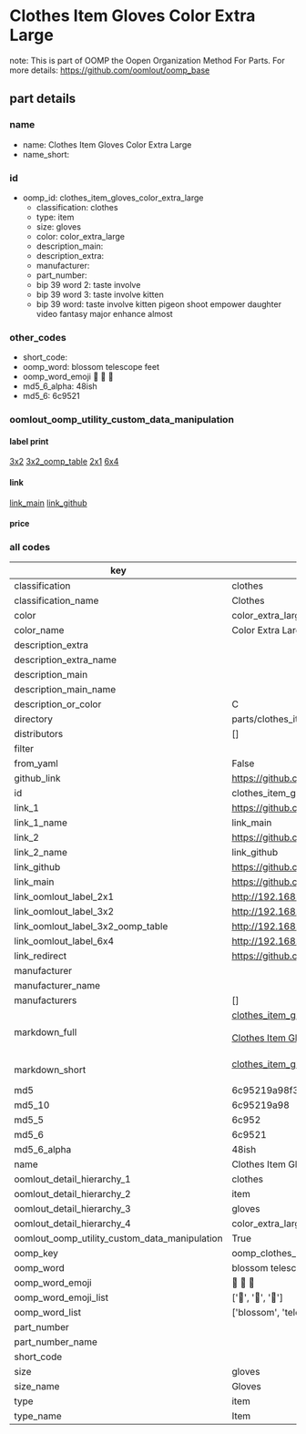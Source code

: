 # Clothes Item Gloves Color Extra Large  

note: This is part of OOMP the Oopen Organization Method For Parts. For more details: https://github.com/oomlout/oomp_base

##  part details
  







### name
* name: Clothes Item Gloves Color Extra Large
* name_short: 
### id
* oomp_id: clothes_item_gloves_color_extra_large
  * classification: clothes
  * type: item
  * size: gloves
  * color: color_extra_large
  * description_main: 
  * description_extra: 
  * manufacturer: 
  * part_number: 
  * bip 39 word 2: taste involve
  * bip 39 word 3: taste involve kitten
  * bip 39 word: taste involve kitten pigeon shoot empower daughter video fantasy major enhance almost

### other_codes
* short_code: 
* oomp_word: blossom telescope feet
* oomp_word_emoji :blossom: :telescope: :feet:
* md5_6_alpha: 48ish
* md5_6: 6c9521






### oomlout_oomp_utility_custom_data_manipulation
#### label print
[3x2](http://192.168.1.245:1112/?label=oomp%2048ish)
[3x2_oomp_table](http://192.168.1.108:1112/?label=oomp%2048ish)
[2x1](http://192.168.1.242:1112/?label=oomp%2048ish)
[6x4](http://192.168.1.55:1112/?label=oomp%2048ish)    

#### link

[link_main](https://github.com/oomlout/oomlout_oomp_version_1_messy/tree/main/parts/clothes_item_gloves_color_extra_large) [link_github](https://github.com/oomlout/oomlout_oomp_version_1_messy/tree/main/parts/clothes_item_gloves_color_extra_large)                             

#### price







### all codes 
| key | value |  
| --- | --- |  
| classification | clothes |  
| classification_name | Clothes |  
| color | color_extra_large |  
| color_name | Color Extra Large |  
| description_extra |  |  
| description_extra_name |  |  
| description_main |  |  
| description_main_name |  |  
| description_or_color | C  |  
| directory | parts/clothes_item_gloves_color_extra_large |  
| distributors | [] |  
| filter |  |  
| from_yaml | False |  
| github_link | https://github.com/oomlout/oomlout_oomp_part_src/tree/main/parts/clothes_item_gloves_color_extra_large |  
| id | clothes_item_gloves_color_extra_large |  
| link_1 | https://github.com/oomlout/oomlout_oomp_version_1_messy/tree/main/parts/clothes_item_gloves_color_extra_large |  
| link_1_name | link_main |  
| link_2 | https://github.com/oomlout/oomlout_oomp_version_1_messy/tree/main/parts/clothes_item_gloves_color_extra_large |  
| link_2_name | link_github |  
| link_github | https://github.com/oomlout/oomlout_oomp_version_1_messy/tree/main/parts/clothes_item_gloves_color_extra_large |  
| link_main | https://github.com/oomlout/oomlout_oomp_version_1_messy/tree/main/parts/clothes_item_gloves_color_extra_large |  
| link_oomlout_label_2x1 | http://192.168.1.242:1112/?label=oomp%2048ish |  
| link_oomlout_label_3x2 | http://192.168.1.245:1112/?label=oomp%2048ish |  
| link_oomlout_label_3x2_oomp_table | http://192.168.1.108:1112/?label=oomp%2048ish |  
| link_oomlout_label_6x4 | http://192.168.1.55:1112/?label=oomp%2048ish |  
| link_redirect | https://github.com/oomlout/oomlout_oomp_version_1_messy/tree/main/parts/clothes_item_gloves_color_extra_large |  
| manufacturer |  |  
| manufacturer_name |  |  
| manufacturers | [] |  
| markdown_full | [clothes_item_gloves_color_extra_large](none)<br>[](none)<br>[Clothes Item Gloves Color Extra Large](none)<br><br> |  
| markdown_short | [clothes_item_gloves_color_extra_large](none)<br><br> |  
| md5 | 6c95219a98f3c6f924634a4af69d8ef1 |  
| md5_10 | 6c95219a98 |  
| md5_5 | 6c952 |  
| md5_6 | 6c9521 |  
| md5_6_alpha | 48ish |  
| name | Clothes Item Gloves Color Extra Large |  
| oomlout_detail_hierarchy_1 | clothes |  
| oomlout_detail_hierarchy_2 | item |  
| oomlout_detail_hierarchy_3 | gloves |  
| oomlout_detail_hierarchy_4 | color_extra_large |  
| oomlout_oomp_utility_custom_data_manipulation | True |  
| oomp_key | oomp_clothes_item_gloves_color_extra_large |  
| oomp_word | blossom telescope feet |  
| oomp_word_emoji | :blossom: :telescope: :feet: |  
| oomp_word_emoji_list | [':blossom:', ':telescope:', ':feet:'] |  
| oomp_word_list | ['blossom', 'telescope', 'feet'] |  
| part_number |  |  
| part_number_name |  |  
| short_code |  |  
| size | gloves |  
| size_name | Gloves |  
| type | item |  
| type_name | Item |  
